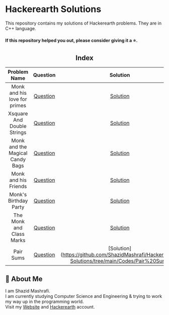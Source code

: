 # Hackerearth Solutions

This repository contains my solutions of Hackerearth problems. They are in C++ language.  

#### If this repository helped you out, please consider giving it a :star:.

<div align="center">

## Index
 
|  Problem Name  |  Question  |  Solution   |
| :------------: | :--------: | :---------: |
| Monk and his love for primes | [Question](https://www.hackerearth.com/problem/algorithm/monk-and-his-love-for-primes) | [Solution](https://github.com/ShazidMashrafi/Hackerearth-Solutions/tree/main/Codes/Monk%20and%20his%20love%20for%20primes)
| Xsquare And Double Strings | [Question](https://www.hackerearth.com/practice/data-structures/hash-tables/basics-of-hash-tables/practice-problems/algorithm/xsquare-and-double-strings-1/)| [Solution](https://github.com/ShazidMashrafi/Hackerearth-Solutions/tree/main/Codes/Xsquare%20And%20Double%20Strings)
| Monk and the Magical Candy Bags | [Question](https://www.hackerearth.com/practice/data-structures/trees/heapspriority-queues/practice-problems/algorithm/monk-and-the-magical-candy-bags/) | [Solution](https://github.com/ShazidMashrafi/Hackerearth-Solutions/tree/main/Codes/Monk%20and%20the%20Magical%20Candy%20Bags)
| Monk and his Friends | [Question](https://www.hackerearth.com/practice/data-structures/trees/binary-search-tree/practice-problems/algorithm/monk-and-his-friends) | [Solution](https://github.com/ShazidMashrafi/Hackerearth-Solutions/tree/main/Codes/Monk%20and%20his%20Friends)
| Monk's Birthday Party | [Question](https://www.hackerearth.com/problem/algorithm/monks-birthday-party) | [Solution](https://github.com/ShazidMashrafi/Hackerearth-Solutions/tree/main/Codes/Monk's%20Birthday%20Party)
| The Monk and Class Marks | [Question](https://www.hackerearth.com/problem/algorithm/the-monk-and-class-marks) | [Solution](https://github.com/ShazidMashrafi/Hackerearth-Solutions/tree/main/Codes/The%20Monk%20and%20Class%20Marks)
| Pair Sums | [Question](https://www.hackerearth.com/practice/data-structures/hash-tables/basics-of-hash-tables/practice-problems/algorithm/pair-sums) | [Solution](https://github.com/ShazidMashrafi/Hackerearth-Solutions/tree/main/Codes/Pair%20Sums

</div>

## 🚀 About Me

I am Shazid Mashrafi.  
I am currently studying Computer Science and Engineering & trying to work my way up in the programming world.   
Visit my [Website](https://shazidmashrafi.com) and [Hackerearth](https://www.hackerearth.com/@shazidmashrafi) account.